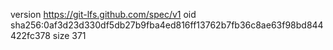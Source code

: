 version https://git-lfs.github.com/spec/v1
oid sha256:0af3d23d330df5db27b9fba4ed816ff13762b7fb36c8ae63f98bd844422fc378
size 371
